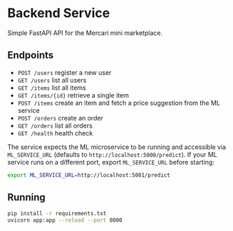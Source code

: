 # Backend Service

Simple FastAPI API for the Mercari mini marketplace.

## Endpoints
- `POST /users` register a new user
- `GET /users` list all users
- `GET /items` list all items
- `GET /items/{id}` retrieve a single item
- `POST /items` create an item and fetch a price suggestion from the ML service
- `POST /orders` create an order
- `GET /orders` list all orders
- `GET /health` health check

The service expects the ML microservice to be running and accessible via `ML_SERVICE_URL` (defaults to `http://localhost:5000/predict`).
If your ML service runs on a different port, export `ML_SERVICE_URL` before starting:

```bash
export ML_SERVICE_URL=http://localhost:5001/predict
```

## Running
```bash
pip install -r requirements.txt
uvicorn app:app --reload --port 8000
```
